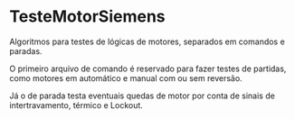 # TesteMotorSiemens
Algoritmos para testes de lógicas de motores, separados em comandos e paradas. 

O primeiro arquivo de comando é reservado para fazer testes de partidas, como motores em automático e manual com ou sem reversão. 

Já o de parada testa eventuais quedas de motor por conta de sinais de intertravamento, térmico e Lockout. 
